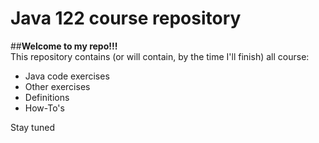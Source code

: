 # Java 122 course repository
##**Welcome to my repo!!!**  
This repository contains (or will contain, by the time I'll finish) all course:  
  * Java code exercises
  * Other exercises
  * Definitions
  * How-To's
  
Stay tuned
